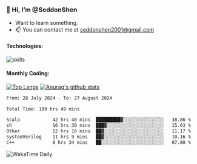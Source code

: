 ### 👋 Hi, I’m @SeddonShen
- Want to learn something.
- 📫 You can contact me at seddonshen2001@gmail.com

#### Technologies:

![skills](https://skillicons.dev/icons?i=scala,js,html,css,bootstrap,jquery,c,cpp,cloudflare,django,docker,flask,git,github,githubactions,linux,latex,mysql,nodejs,ps,php,pr,py,raspberrypi,redis,unreal,v,vscode,vue,bash)

#### Monthly Coding:
[![Top Langs](https://github-readme-stats.vercel.app/api/top-langs?username=seddonshen&show_icons=true&locale=en&layout=compact&hide=html&langs_count=8)](https://github.com/SeddonShen/)
[![Anurag's github stats](https://github-readme-stats.vercel.app/api?username=SeddonShen&count_private=true&show_icons=true)](https://github.com/anuraghazra/github-readme-stats)
<!--START_SECTION:waka-->

```txt
From: 28 July 2024 - To: 27 August 2024

Total Time: 109 hrs 49 mins

Scala            42 hrs 40 mins  █████████▓░░░░░░░░░░░░░░░   38.86 %
sh               16 hrs 30 mins  ███▓░░░░░░░░░░░░░░░░░░░░░   15.03 %
Other            12 hrs 16 mins  ██▓░░░░░░░░░░░░░░░░░░░░░░   11.17 %
SystemVerilog    11 hrs 9 mins   ██▓░░░░░░░░░░░░░░░░░░░░░░   10.16 %
C++              8 hrs 34 mins   ██░░░░░░░░░░░░░░░░░░░░░░░   07.80 %
```

<!--END_SECTION:waka-->

![WakaTime Daily](https://wakatime.com/share/@seddon2001/61a7e342-5f12-4fea-bf92-1fac161e97d6.svg)
<!---
SeddonShen/SeddonShen is a ✨ special ✨ repository because its `README.md` (this file) appears on your GitHub profile.
You can click the Preview link to take a look at your changes.
--->
